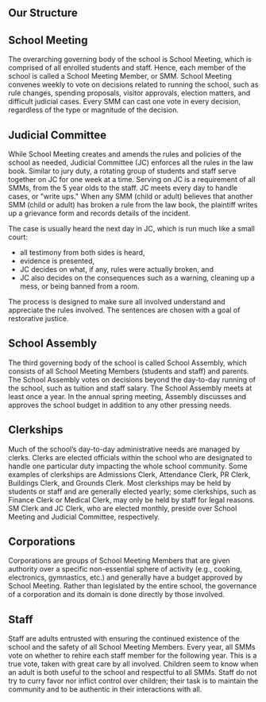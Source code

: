 Our Structure
---

## School Meeting

The overarching governing body of the school is School Meeting, which is
comprised of all enrolled students and staff. Hence, each member of the school
is called a School Meeting Member, or SMM. School Meeting convenes weekly 
to vote on decisions related to running the school, such as rule changes,
spending proposals, visitor approvals, election matters, and difficult
judicial cases. Every SMM can cast one vote in every decision, regardless
of the type or magnitude of the decision.

## Judicial Committee

While School Meeting creates and amends the rules and policies of the school
as needed, Judicial Committee (JC) enforces all the rules in the law book.
Similar to jury duty, a rotating group of students and staff serve together on
JC for one week at a time. Serving on JC is a requirement of all SMMs, from
the 5 year olds to the staff. JC meets every day to handle cases, or "write
ups." When any SMM (child or adult) believes that another SMM (child or adult)
has broken a rule from the law book, the plaintiff writes up a grievance form
and records details of the incident. 

The case is usually heard the next day in JC, which is run much like a small court:

* all testimony from both sides is heard,
* evidence is presented,
* JC decides on what, if any, rules were actually broken, and
* JC also decides on the consequences such as a
warning, cleaning up a mess, or being banned from a room.

The process is designed to make sure all involved understand and appreciate
the rules involved. The sentences are chosen with a goal of restorative
justice. 

## School Assembly

The third governing body of the school is called School Assembly, which
consists of all School Meeting Members (students and staff) and parents. The
School Assembly votes on decisions beyond the day-to-day running of the
school, such as tuition and staff salary. The School Assembly meets at least
once a year. In the annual spring meeting, Assembly discusses and approves the
school budget in addition to any other pressing needs. 

## Clerkships

Much of the school’s day-to-day administrative needs are managed by clerks.
Clerks are elected officials within the school who are designated to handle
one particular duty impacting the whole school community. Some examples of
clerkships are Admissions Clerk, Attendance Clerk, PR Clerk, Buildings Clerk,
and Grounds Clerk. Most clerkships may be held by students or staff and are
generally elected yearly; some clerkships, such as Finance Clerk or Medical
Clerk, may only be held by staff for legal reasons. SM Clerk and JC Clerk, who
are elected monthly, preside over School Meeting and Judicial Committee,
respectively. 

## Corporations

Corporations are groups of School Meeting Members that are given authority
over a specific non-essential sphere of activity (e.g., cooking, electronics,
gymnastics, etc.) and generally have a budget approved by School Meeting.
Rather than legislated by the entire school, the governance of a corporation
and its domain is done directly by those involved.

## Staff

Staff are adults entrusted with ensuring the continued existence of the school
and the safety of all School Meeting Members. Every year, all SMMs vote on
whether to rehire each staff member for the following year. This is a true
vote, taken with great care by all involved. Children seem to know when an
adult is both useful to the school and respectful to all SMMs. Staff do not
try to curry favor nor inflict control over children; their task is to
maintain the community and to be authentic in their interactions with all.
